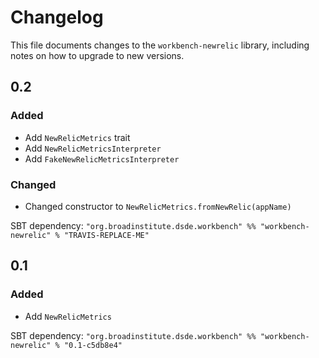# Changelog

This file documents changes to the `workbench-newrelic` library, including notes on how to upgrade to new versions.

## 0.2

### Added
- Add `NewRelicMetrics` trait
- Add `NewRelicMetricsInterpreter`
- Add `FakeNewRelicMetricsInterpreter`

### Changed
- Changed constructor to `NewRelicMetrics.fromNewRelic(appName)`

SBT dependency: `"org.broadinstitute.dsde.workbench" %% "workbench-newrelic" % "TRAVIS-REPLACE-ME"`

## 0.1

### Added
- Add `NewRelicMetrics`

SBT dependency: `"org.broadinstitute.dsde.workbench" %% "workbench-newrelic" % "0.1-c5db8e4"`
